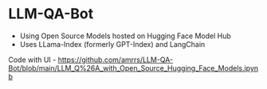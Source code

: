 # LLM-QA-Bot

* Using Open Source Models hosted on Hugging Face Model Hub
* Uses LLama-Index (formerly GPT-Index) and LangChain


Code with UI - https://github.com/amrrs/LLM-QA-Bot/blob/main/LLM_Q%26A_with_Open_Source_Hugging_Face_Models.ipynb
